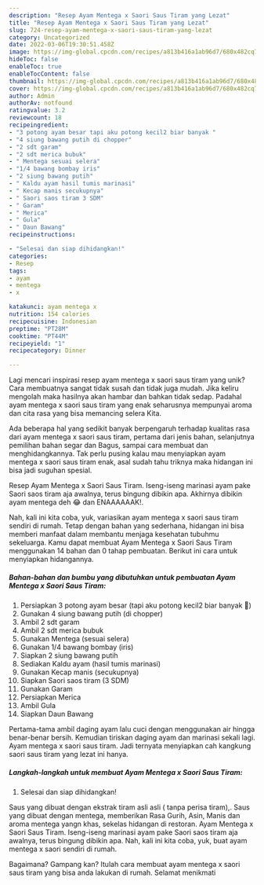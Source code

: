 ```yaml
---
description: "Resep Ayam Mentega x Saori Saus Tiram yang Lezat"
title: "Resep Ayam Mentega x Saori Saus Tiram yang Lezat"
slug: 724-resep-ayam-mentega-x-saori-saus-tiram-yang-lezat
category: Uncategorized
date: 2022-03-06T19:30:51.458Z
image: https://img-global.cpcdn.com/recipes/a813b416a1ab96d7/680x482cq70/ayam-mentega-x-saori-saus-tiram-foto-resep-utama.jpg
hideToc: false
enableToc: true
enableTocContent: false
thumbnail: https://img-global.cpcdn.com/recipes/a813b416a1ab96d7/680x482cq70/ayam-mentega-x-saori-saus-tiram-foto-resep-utama.jpg
cover: https://img-global.cpcdn.com/recipes/a813b416a1ab96d7/680x482cq70/ayam-mentega-x-saori-saus-tiram-foto-resep-utama.jpg
author: Admin
authorAv: notfound
ratingvalue: 3.2
reviewcount: 18
recipeingredient:
- "3 potong ayam besar tapi aku potong kecil2 biar banyak "
- "4 siung bawang putih di chopper"
- "2 sdt garam"
- "2 sdt merica bubuk"
- " Mentega sesuai selera"
- "1/4 bawang bombay iris"
- "2 siung bawang putih"
- " Kaldu ayam hasil tumis marinasi"
- " Kecap manis secukupnya"
- " Saori saos tiram 3 SDM"
- " Garam"
- " Merica"
- " Gula"
- " Daun Bawang"
recipeinstructions:

- "Selesai dan siap dihidangkan!"
categories:
- Resep
tags:
- ayam
- mentega
- x

katakunci: ayam mentega x 
nutrition: 154 calories
recipecuisine: Indonesian
preptime: "PT28M"
cooktime: "PT44M"
recipeyield: "1"
recipecategory: Dinner

---
```





Lagi mencari inspirasi resep ayam mentega x saori saus tiram yang unik? Cara membuatnya sangat tidak susah dan tidak juga mudah. Jika keliru mengolah maka hasilnya akan hambar dan bahkan tidak sedap. Padahal ayam mentega x saori saus tiram yang enak seharusnya mempunyai aroma dan cita rasa yang bisa memancing selera Kita.





Ada beberapa hal yang sedikit banyak berpengaruh terhadap kualitas rasa dari ayam mentega x saori saus tiram, pertama dari jenis bahan, selanjutnya pemilihan bahan segar dan Bagus, sampai cara membuat dan menghidangkannya. Tak perlu pusing kalau mau menyiapkan ayam mentega x saori saus tiram enak,      asal sudah tahu triknya maka hidangan ini bisa jadi suguhan spesial.














Resep Ayam Mentega x Saori Saus Tiram. Iseng-iseng marinasi ayam pake Saori saos tiram aja awalnya, terus bingung dibikin apa. Akhirnya dibikin ayam mentega deh 😂 dan ENAAAAAAK!.






Nah, kali ini kita coba, yuk, variasikan ayam mentega x saori saus tiram sendiri di rumah. Tetap dengan bahan yang sederhana, hidangan ini bisa memberi manfaat dalam membantu menjaga kesehatan tubuhmu sekeluarga. Kamu dapat membuat Ayam Mentega x Saori Saus Tiram menggunakan 14 bahan dan 0 tahap pembuatan. Berikut ini cara untuk menyiapkan hidangannya.

<!--inarticleads1-->

##### Bahan-bahan dan bumbu yang dibutuhkan untuk pembuatan Ayam Mentega x Saori Saus Tiram:

1. Persiapkan 3 potong ayam besar (tapi aku potong kecil2 biar banyak 🤣)
1. Gunakan 4 siung bawang putih (di chopper)
1. Ambil 2 sdt garam
1. Ambil 2 sdt merica bubuk
1. Gunakan  Mentega (sesuai selera)
1. Gunakan 1/4 bawang bombay (iris)
1. Siapkan 2 siung bawang putih
1. Sediakan  Kaldu ayam (hasil tumis marinasi)
1. Gunakan  Kecap manis (secukupnya)
1. Siapkan  Saori saos tiram (3 SDM)
1. Gunakan  Garam
1. Persiapkan  Merica
1. Ambil  Gula
1. Siapkan  Daun Bawang


Pertama-tama ambil daging ayam lalu cuci dengan menggunakan air hingga benar-benar bersih. Kemudian tiriskan daging ayam dan marinasi sekali lagi. Ayam mentega x saori saus tiram. Jadi ternyata menyiapkan cah kangkung saori saus tiram yang lezat ini hanya. 

<!--inarticleads2-->

##### Langkah-langkah untuk membuat Ayam Mentega x Saori Saus Tiram:


1. Selesai dan siap dihidangkan!

Saus yang dibuat dengan ekstrak tiram asli asli ( tanpa perisa tiram),. Saus yang dibuat dengan mentega, memberikan Rasa Gurih, Asin, Manis dan aroma mentega yangn khas, sekelas hidangan di restoran. Ayam Mentega x Saori Saus Tiram. Iseng-iseng marinasi ayam pake Saori saos tiram aja awalnya, terus bingung dibikin apa. Nah, kali ini kita coba, yuk, buat ayam mentega x saori sendiri di rumah. 

Bagaimana? Gampang kan? Itulah cara membuat ayam mentega x saori saus tiram yang bisa anda lakukan di rumah. Selamat menikmati
